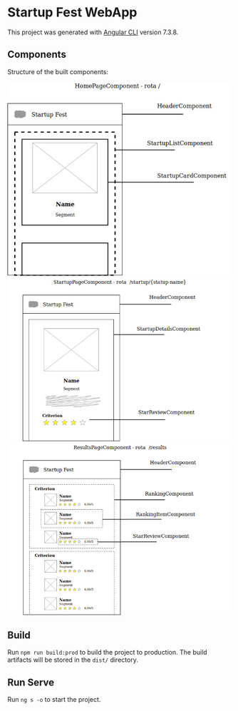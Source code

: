 # Startup Fest WebApp

This project was generated with [Angular CLI](https://github.com/angular/angular-cli) version 7.3.8.

## Components
Structure of the built components:

![](project/homePage.jpg)
![](project/startupPages.jpg)
![](project/ResultsPage.jpg)


## Build

Run `npm run build:prod` to build the project to production. The build artifacts will be stored in the `dist/` directory.

## Run Serve

Run `ng s -o` to start the project.
